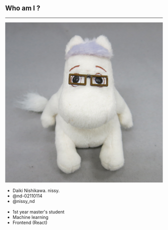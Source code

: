 ## Who am I ?

<hr />

<div class="grid">
  <div class="column">
    <img src="../../../common/images/profile.jpg" alt="profile" class="profile-avatar" />
    <div class="sns-list">
      <a href="https://nissy-nd.hatenablog.com/" target="_blank">
        <i class="fas fa-home fa-2x"></i>
      </a>
      <a href="https://twitter.com/nissy_nd" target="_blank">
        <i class="fab fa-twitter fa-2x"></i>
      </a>
      <a href="https://github.com/nd-02110114" target="_blank">
        <i class="fab fa-github fa-2x"></i>
      </a>
    </div>
  </div>
  <div class="column"> 
    <ul>
      <li>Daiki Nishikawa. nissy.</li>
      <li><i class="fab fa-github"></i> @nd-02110114</li>
      <li><i class="fab fa-twitter"></i> @nissy_nd</li>
      <br />
      <li>1st year master's student</li>
      <li>Machine learning</li>
      <li>Frontend (React)</li>
    </ul>
    <br />
  </div>
</div>
